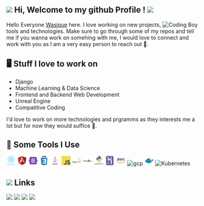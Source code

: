 <h2> <img src="https://emojis.slackmojis.com/emojis/images/1588315024/8823/hyperkitty.gif?1588315024" width="30 " />  Hi, Welcome to my github Profile ! <img src="https://emojis.slackmojis.com/emojis/images/1588315024/8823/hyperkitty.gif?1588315024" width="30 " /> </h2>

<img align='right' src="https://media.giphy.com/media/836HiJc7pgzy8iNXCn/giphy.gif" alt = 'Coding Boy' align='right'/>

Hello Everyone [Wasique](https://aqiry.github.io/) here. I love working on new projects, tools and technologies. Make sure to go through some of my repos and tell me if you wanna work on somehing with me, I would love to connect and work with you as I am a very easy person to reach out 🙂.

<h2>🖥 Stuff I love to work on</h2>

* Django
* Machine Learning & Data Science
* Frontend and Backend Web Development 
* Unreal Engine
* Compatitive Coding

I'd love to work on more technologies and prgramms as they interests me a lot but for now they would suffice 🤠.

<h2>🚀 Some Tools I Use</h2>
<p align="left">
<img src="https://raw.githubusercontent.com/devicons/devicon/master/icons/react/react-original-wordmark.svg" alt="react" width="25" height="25" />
<img src="https://raw.githubusercontent.com/devicons/devicon/master/icons/angularjs/angularjs-original.svg" alt="angular-js" width="25" height="25" />
<img src="https://raw.githubusercontent.com/devicons/devicon/master/icons/bootstrap/bootstrap-plain.svg" alt="bootstrap" width="25" height="25" />
<img src="https://raw.githubusercontent.com/devicons/devicon/master/icons/css3/css3-original-wordmark.svg" alt="css3" width="25" height="25" />
<img src="https://raw.githubusercontent.com/devicons/devicon/master/icons/java/java-original-wordmark.svg" alt="java" width="25" height="25" />
<img src="https://raw.githubusercontent.com/devicons/devicon/master/icons/javascript/javascript-original.svg" alt="javascript" width="25" height="25" />
<img src="https://raw.githubusercontent.com/devicons/devicon/master/icons/mysql/mysql-original-wordmark.svg" alt="mysql" width="25" height="25" />
<img src="https://raw.githubusercontent.com/devicons/devicon/master/icons/nodejs/nodejs-original-wordmark.svg" alt="nodejs" width="25" height="25" />
<img src="https://raw.githubusercontent.com/devicons/devicon/master/icons/python/python-original-wordmark.svg" alt="python" width="25" height="25" />
<img src="https://raw.githubusercontent.com/devicons/devicon/master/icons/heroku/heroku-plain.svg" alt="heroku" width="25" height="25" />
<img src="https://raw.githubusercontent.com/github/explore/80688e429a7d4ef2fca1e82350fe8e3517d3494d/topics/aws/aws.png" alt="aws" width="25" height="25" />
<img src="https://www.vectorlogo.zone/logos/google_cloud/google_cloud-icon.svg" alt="gcp" width="25" height="25" />
<img src="https://raw.githubusercontent.com/devicons/devicon/master/icons/docker/docker-original.svg" alt="Docker" width="25" height="25" />
<img src="https://www.vectorlogo.zone/logos/kubernetes/kubernetes-icon.svg" alt="Kubernetes" width="25" height="25" />

## <img height="40" src="https://raw.githubusercontent.com/innng/innng/master/assets/kyubey.gif"/> Links
[![](https://img.shields.io/badge/-linkedin-0073B1?style=flat-square)](https://www.linkedin.com/in/aqiry/)
[![](https://img.shields.io/badge/-twitter-1C9CEA?style=flat-square)](https://twitter.com/wasique78)
[![](https://img.shields.io/badge/-instagram-cc0479?style=flat-square)](https://www.instagram.com/aqiry1/?hl=en)
[![](https://img.shields.io/badge/Leet-Code-orange)](https://leetcode.com/aqiry1/)  
  
  

